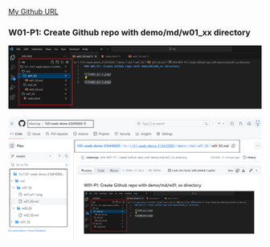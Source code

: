 [My Github URL](https://github.com/ixkeninja/1121-sweb-demo-212410202)

### W01-P1: Create Github repo with demo/md/w01_xx directory

![](w01-p1-1.png)

![](w01-p1-2.png)